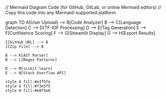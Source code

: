 // Mermaid Diagram Code (for GitHub, GitLab, or online Mermaid editors)
// Copy this code into any Mermaid-supported platform

graph TD
    A[User Upload] --> B[Code Analyzer]
    B --> C[Language Detection]
    C --> D[TF-IDF Processing]
    D --> E[Tag Generation]
    E --> F[Confidence Scoring]
    F --> G[Streamlit Display]
    G --> H[Export Results]
    
    I[GitHub URL] --> B
    J[Zip File] --> B
    
    B --> K[AST Parser]
    B --> L[Regex Patterns]
    
    D --> M[scikit-learn]
    E --> N[Stack Overflow API]
    
    style A fill:#e1f5fe
    style G fill:#f3e5f5
    style H fill:#e8f5e8